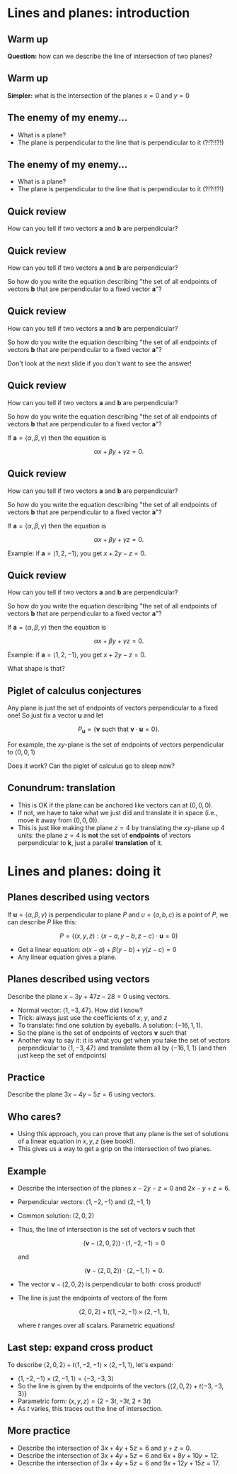 Lines and planes: introduction
==============================

Warm up
-------

**Question:** how can we describe the line of intersection of two
planes?

<div id="warm-up"></div>
<script>
var scene = new MathScene("warm-up");
scene.scene.add(new THREE.AxisHelper(3));
scene.camera.position.set(6, 8, 4);
var plane1 = new PlaneShadowModel({
  normal: [3, 4, 5],
  position: [0, 0, 0],
  color: 0xaaaa00
  });
var plane2 = new PlaneShadowModel({
  normal: [-3, 5, 0],
  position: [0, 0, 0],
  color: 0x00aaaa
  });
  MathModel.embedInScene(plane1, scene);
  MathModel.embedInScene(plane2, scene);
  scene.renderloop();
</script>

Warm up
-------

**Simpler:** what is the intersection of the planes $x=0$ and $y=0$

<div id="simple"></div>
<script>
var scene = new MathScene("simple");
scene.scene.add(new THREE.AxisHelper(3));
scene.camera.position.set(6, 8, 4);
var plane1 = new PlaneShadowModel({
  normal: [1, 0, 0],
  position: [0, 0, 0],
  color: 0xaaaa00
  });
var plane2 = new PlaneShadowModel({
  normal: [0, 1, 0],
  position: [0, 0, 0],
  color: 0x00aaaa
  });
  MathModel.embedInScene(plane1, scene);
  MathModel.embedInScene(plane2, scene);
  scene.renderloop();
</script>

The enemy of my enemy...
------------------------

-   What is a plane?
-   The plane is perpendicular to the line that is perpendicular to it
    (?!?!!?!)

The enemy of my enemy...
------------------------

-   What is a plane?
-   The plane is perpendicular to the line that is perpendicular to it
    (?!?!!?!)

Quick review
------------

How can you tell if two vectors $\mathbf{a}$ and $\mathbf{b}$ are
perpendicular?

Quick review
------------

How can you tell if two vectors $\mathbf{a}$ and $\mathbf{b}$ are
perpendicular?

So how do you write the equation describing "the set of all endpoints of
vectors $\mathbf{b}$ that are perpendicular to a fixed vector
$\mathbf{a}$"?

Quick review
------------

How can you tell if two vectors $\mathbf{a}$ and $\mathbf{b}$ are
perpendicular?

So how do you write the equation describing "the set of all endpoints of
vectors $\mathbf{b}$ that are perpendicular to a fixed vector
$\mathbf{a}$"?

Don't look at the next slide if you don't want to see the answer!

Quick review
------------

How can you tell if two vectors $\mathbf{a}$ and $\mathbf{b}$ are
perpendicular?

So how do you write the equation describing "the set of all endpoints of
vectors $\mathbf{b}$ that are perpendicular to a fixed vector
$\mathbf{a}$"?

If $\mathbf{a}=\langle \alpha,\beta,\gamma\rangle$ then the
equation is

$$\alpha x+\beta y+\gamma z = 0.$$

Quick review
------------

How can you tell if two vectors $\mathbf{a}$ and $\mathbf{b}$ are
perpendicular?

So how do you write the equation describing "the set of all endpoints of
vectors $\mathbf{b}$ that are perpendicular to a fixed vector
$\mathbf{a}$"?

If $\mathbf{a}=\langle \alpha,\beta,\gamma\rangle$ then the
equation is

$$\alpha x+\beta y+\gamma z = 0.$$

Example: if $\mathbf{a}=\langle 1, 2, -1\rangle$, you get
$x+2y-z=0$.

Quick review
------------

How can you tell if two vectors $\mathbf{a}$ and $\mathbf{b}$ are
perpendicular?

So how do you write the equation describing "the set of all endpoints of
vectors $\mathbf{b}$ that are perpendicular to a fixed vector
$\mathbf{a}$"?

If $\mathbf{a}=\langle \alpha,\beta,\gamma\rangle$ then the
equation is

$$\alpha x+\beta y+\gamma z = 0.$$

Example: if $\mathbf{a}=\langle 1, 2, -1\rangle$, you get
$x+2y-z=0$.

What shape is that?

Piglet of calculus conjectures
------------------------------

Any plane is just the set of endpoints of vectors perpendicular to a
fixed one! So just fix a vector $\mathbf{u}$ and let

$$P_{\mathbf{u}}=\{\mathbf{v}\textrm{ such that }\mathbf{v}\cdot\mathbf{u}=0\}.$$

For example, the $xy$-plane is the set of endpoints of vectors
perpendicular to $\langle 0,0,1\rangle$

Does it work? Can the piglet of calculus go to sleep now?

Conundrum: translation
----------------------

-   This is OK if the plane can be anchored like vectors can at
    $(0,0,0)$.
-   If not, we have to take what we just did and translate it in space
    (i.e., move it away from $(0,0,0)$).
-   This is just like making the plane $z=4$ by translating the
    $xy$-plane up $4$ units: the plane $z=4$ is **not** the set of
    **endpoints** of vectors perpendicular to $\mathbf{k}$, just a
    parallel **translation** of it.

Lines and planes: doing it
==========================

Planes described using vectors
------------------------------

If $\mathbf{u}=\langle\alpha, \beta,\gamma\rangle$ is
perpendicular to plane $P$ and $u=(a,b,c)$ is a point of $P$, we
can describe $P$ like this:

$$P=\{(x,y,z):\langle x-a, y-b, z-c\rangle\cdot\mathbf{u}=0\}$$

-   Get a linear equation: $\alpha(x-a)+\beta(y-b)+\gamma(z-c)=0$
-   Any linear equation gives a plane.

Planes described using vectors
------------------------------

Describe the plane $x-3y+47z-28=0$ using vectors.

-   Normal vector: $\langle 1,-3,47\rangle$. How did I know?
-   Trick: always just use the coefficients of $x$, $y$, and $z$
-   To translate: find one solution by eyeballs. A solution:
    $(-16,1,1)$.
-   So the plane is the set of endpoints of vectors $\mathbf{v}$ such
    that
-   Another way to say it: it is what you get when you take the set of
    vectors perpendicular to $\langle 1, -3, 47\rangle$ and
    translate them all by $\langle -16, 1, 1\rangle$ (and then just
    keep the set of endpoints)

Practice
--------

Describe the plane $3x-4y-5z=6$ using vectors.

Who cares?
----------

-   Using this approach, you can prove that any plane is the set of
    solutions of a linear equation in $x,y,z$ (see book!).
-   This gives us a way to get a grip on the intersection of two planes.

Example
-------

-   Describe the intersection of the planes $x-2y-z=0$ and
    $2x-y+z=6$.
-   Perpendicular vectors: $\langle 1,-2,-1\rangle$ and $\langle
    2,-1,1\rangle$
-   Common solution: $(2,0,2)$
-   Thus, the line of intersection is the set of vectors $\mathbf{v}$
    such that

    $$(\mathbf{v}-\langle 2,0,2\rangle)\cdot\langle
    1,-2,-1\rangle=0$$

    and

    $$(\mathbf{v}-\langle 2,0,2\rangle)\cdot\langle
    2,-1,1\rangle=0.$$

-   The vector $\mathbf{v}-\langle 2,0,2\rangle$ is perpendicular to
    both: cross product!
-   The line is just the endpoints of vectors of the form

    $$\langle 2,0,2\rangle+t\langle 1,-2,-1\rangle\times\langle
    2,-1,1\rangle,$$

    where $t$ ranges over all scalars. Parametric equations!

Last step: expand cross product
-------------------------------

To describe $\langle 2,0,2\rangle+t\langle
1,-2,-1\rangle\times\langle 2,-1,1\rangle$, let's expand:

-   $\langle 1,-2,-1\rangle\times\langle 2,-1,1\rangle=\langle
    -3,-3,3\rangle$
-   So the line is given by the endpoints of the vectors $\{\langle
    2,0,2\rangle+t\langle -3,-3,3\rangle\}$
-   Parametric form: $(x,y,z)=(2-3t,-3t,2+3t)$
-   As $t$ varies, this traces out the line of intersection.

More practice
-------------

-   Describe the intersection of $3x+4y+5z=6$ and $y+z=0$.
-   Describe the intersection of $3x+4y+5z=6$ and $6x+8y+10y=12$.
-   Describe the intersection of $3x+4y+5z=6$ and $9x+12y+15z=17$.
